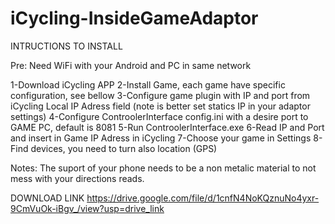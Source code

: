 # iCycling-InsideGameAdaptor

INTRUCTIONS TO INSTALL

Pre:
Need WiFi with your Android and PC in same network

1-Download iCycling APP
2-Install Game, each game have specific configuration, see bellow
3-Configure game plugin with IP and port from iCycling Local IP Adress field (note is better set statics IP in your adaptor settings)
4-Configure ControolerInterface config.ini with a desire port to GAME PC, default is 8081
5-Run ControolerInterface.exe
6-Read IP and Port and insert in Game IP Adress in iCycling
7-Choose your game in Settings
8-Find devices, you need to turn also location (GPS)


Notes: 
The suport of your phone needs to be a non metalic material to not mess with your directions reads.

DOWNLOAD LINK
https://drive.google.com/file/d/1cnfN4NoKQznuNo4yxr-9CmVuOk-iBgv_/view?usp=drive_link
